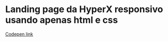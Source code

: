 # Landing page da HyperX responsivo usando apenas html e css

<a href="https://codepen.io/felipefrranca/pen/mdMpQmM" target="_blank">Codepen link</a>
